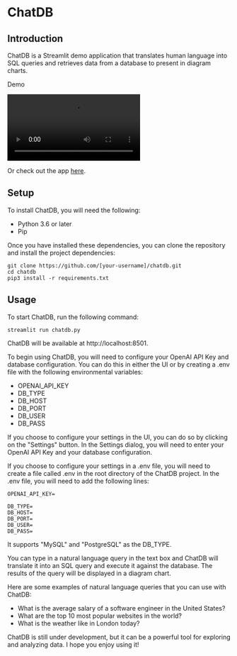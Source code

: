 # ChatDB

## Introduction

ChatDB is a Streamlit demo application that translates human language into SQL queries and retrieves data from a database to present in diagram charts.

Demo

<video src="https://github.com/syshen/chatdb/assets/678081/415ca3d7-bd26-4446-9178-bf747a7b6100" controls="controls" style="max-width: 730px;">
</video>

Or check out the app [here](https://chatdb.streamlit.app/).

## Setup

To install ChatDB, you will need the following:

* Python 3.6 or later
* Pip

Once you have installed these dependencies, you can clone the repository and install the project dependencies:

```
git clone https://github.com/[your-username]/chatdb.git
cd chatdb
pip3 install -r requirements.txt
```

## Usage

To start ChatDB, run the following command:

```
streamlit run chatdb.py
```

ChatDB will be available at http://localhost:8501.

To begin using ChatDB, you will need to configure your OpenAI API Key and database configuration. You can do this in either the UI or by creating a .env file with the following environmental variables:

* OPENAI_API_KEY
* DB_TYPE
* DB_HOST
* DB_PORT
* DB_USER
* DB_PASS

If you choose to configure your settings in the UI, you can do so by clicking on the "Settings" button. In the Settings dialog, you will need to enter your OpenAI API Key and your database configuration.

If you choose to configure your settings in a .env file, you will need to create a file called .env in the root directory of the ChatDB project. In the .env file, you will need to add the following lines:

```
OPENAI_API_KEY=

DB_TYPE=
DB_HOST=
DB_PORT=
DB_USER=
DB_PASS=
```

It supports "MySQL" and "PostgreSQL" as the DB_TYPE.

You can type in a natural language query in the text box and ChatDB will translate it into an SQL query and execute it against the database. The results of the query will be displayed in a diagram chart.

Here are some examples of natural language queries that you can use with ChatDB:

* What is the average salary of a software engineer in the United States?
* What are the top 10 most popular websites in the world?
* What is the weather like in London today?

ChatDB is still under development, but it can be a powerful tool for exploring and analyzing data. I hope you enjoy using it!
